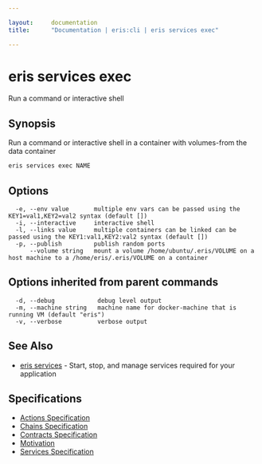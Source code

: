 ```yaml
---

layout:     documentation
title:      "Documentation | eris:cli | eris services exec"

---
```


# eris services exec

Run a command or interactive shell

## Synopsis

Run a command or interactive shell in a container with volumes-from the data container

```bash
eris services exec NAME
```

## Options

```
  -e, --env value       multiple env vars can be passed using the KEY1=val1,KEY2=val2 syntax (default [])
  -i, --interactive     interactive shell
  -l, --links value     multiple containers can be linked can be passed using the KEY1:val1,KEY2:val2 syntax (default [])
  -p, --publish         publish random ports
      --volume string   mount a volume /home/ubuntu/.eris/VOLUME on a host machine to a /home/eris/.eris/VOLUME on a container
```

## Options inherited from parent commands

```
  -d, --debug            debug level output
  -m, --machine string   machine name for docker-machine that is running VM (default "eris")
  -v, --verbose          verbose output
```

## See Also

* [eris services](https://docs.erisindustries.com/documentation/eris-cli/0.11.3/eris_services/)	 - Start, stop, and manage services required for your application

## Specifications

* [Actions Specification](https://docs.erisindustries.com/documentation/eris-cli/0.11.3/actions_specification/)
* [Chains Specification](https://docs.erisindustries.com/documentation/eris-cli/0.11.3/chains_specification/)
* [Contracts Specification](https://docs.erisindustries.com/documentation/eris-cli/0.11.3/contracts_specification/)
* [Motivation](https://docs.erisindustries.com/documentation/eris-cli/0.11.3/motivation/)
* [Services Specification](https://docs.erisindustries.com/documentation/eris-cli/0.11.3/services_specification/)

